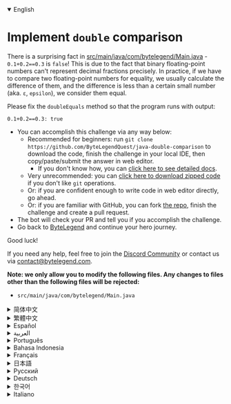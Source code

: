 <details open='true'>
<summary>English</summary>

# Implement `double` comparison

There is a surprising fact in [src/main/java/com/bytelegend/Main.java](https://github.com/ByteLegendQuest/java-double-comparison/blob/main/src/main/java/com/bytelegend/Main.java) - `0.1+0.2==0.3` is `false`!
This is due to the fact that binary floating-point numbers can't represent decimal fractions precisely.
In practice, if we have to compare two floating-point numbers for equality, we usually calculate the difference of them,
and the difference is less than  a certain small number (aka. `ε`, `epsilon`), we consider them equal.

Please fix the `doubleEquals` method so that the program runs with output:

```
0.1+0.2==0.3: true
```
- You can accomplish this challenge via any way below:
  - Recommended for beginners: run `git clone https://github.com/ByteLegendQuest/java-double-comparison` to download the code,
    finish the challenge in your local IDE, then copy/paste/submit the answer in web editor.
    - If you don't know how, you can [click here to see detailed docs](https://github.com/ByteLegendQuest/java-double-comparison/blob/main/docs/en/clone-and-import.md).
  - Very unrecommended: you can [click here to download zipped code](https://codeload.github.com/ByteLegendQuest/java-double-comparison/zip/refs/heads/main) if you don't like `git` operations.
  - Or: if you are confident enough to write code in web editor directly, go ahead.
  - Or: if you are familiar with GitHub, you can fork [the repo](https://github.com/ByteLegendQuest/java-double-comparison), finish the challenge and create a pull request.
- The bot will check your PR and tell you if you accomplish the challenge.
- Go back to [ByteLegend](https://bytelegend.com) and continue your hero journey.

Good luck!

If you need any help, feel free to join the [Discord Community](https://discord.gg/35RreUUGWt) or contact us via [contact@bytelegend.com](mailto:contact@bytelegend.com).

**Note: we only allow you to modify the following files.
Any changes to files other than the following files will be rejected:**

- `src/main/java/com/bytelegend/Main.java`
</details>
<details>
<summary>简体中文</summary>

# 实现两个`double`类型的比较

[src/main/java/com/bytelegend/Main.java](https://github.com/ByteLegendQuest/java-double-comparison/blob/main/src/main/java/com/bytelegend/Main.java)中有一个令人吃惊的现象，`0.1+0.2==0.3`的结果竟然是`false`！
这是由于浮点数本身的特性导致的：二进制的浮点数无法精确的表示十进制的小数。
在实践中，要比较两个浮点数是否相等，我们通常计算它们的差值，若二者之差小于某个很小的数字（称为`ε`, `epsilon`），我们就认为它们相等。
请基于这一思想修复`doubleEquals`方法，使程序运行输出：

```
0.1+0.2==0.3: true
```
- 你可以使用以下任意一种方法完成挑战：
  - 初学者推荐：运行`git clone https://git.bytelegend.com/ByteLegendQuest/java-double-comparison`将代码下载到本地，在本地使用IDE调试完成后复制到网页编辑器里提交。
    - 如果你不知道怎么做，可以点击[这里查看详细文档](https://github.com/ByteLegendQuest/java-double-comparison/blob/main/docs/zh_hans/clone-and-import.md)。
  - 非常不推荐：如果你实在不喜欢`git`命令行操作，你可以[点击这里直接下载打包好的代码](https://ghcodeload.bytelegend.com/ByteLegendQuest/java-double-comparison/zip/refs/heads/main)。
  - 或者：如果你非常自信不需要下载代码到本地调试，可以使用网页编辑器直接提交。
  - 或者：如果你对GitHub非常熟悉，你可以fork[这个仓库](https://github.com/ByteLegendQuest/java-double-comparison)、完成挑战后，创建一个Pull Request。
- 机器人将会检查你的答案，告诉你你是否通过了挑战。
- 回到[字节传说](https://bytelegend.com)，然后继续你的英雄旅程。

祝你好运！

如果你需要任何帮助，欢迎加入官方玩家QQ群（在[首页](https://bytelegend.com)右下角的`联系 & 关于`菜单里可以找到入群方式）或者[Discord社区](https://discord.gg/PvmqK3hF)，或email至[contact@bytelegend.com](mailto:contact@bytelegend.com)。

**注意：我们只允许您修改以下文件，任何对其他文件的修改都会被拒绝：**

- `src/main/java/com/bytelegend/Main.java`
</details>
<details>
<summary>繁體中文</summary>

<h1>實現<code class="notranslate">double</code>比較</h1><p><a href="https://github.com/ByteLegendQuest/java-double-comparison/blob/main/src/main/java/com/bytelegend/Main.java" target="_blank">src/main/java/com/bytelegend/Main.java</a>中有一個令人驚訝的事實 - <code class="notranslate">0.1+0.2==0.3</code>是<code class="notranslate">false</code>的！這是因為二進制浮點數不能精確地表示小數。在實踐中，如果我們必須比較兩個浮點數是否相等，我們通常會計算它們的差異，並且差異小於某個小數（aka. <code class="notranslate">ε</code> , <code class="notranslate">epsilon</code> ），我們認為它們相等。</p><p>請修復<code class="notranslate">doubleEquals</code>方法，以便程序運行並輸出：</p><pre class="notranslate"><code class="notranslate">0.1+0.2==0.3: true
</code></pre><ul><li>您可以通過以下任何方式完成此挑戰：<ul><li>建議初學者：運行<code class="notranslate">git clone https://github.com/ByteLegendQuest/java-double-comparison</code>下載代碼，在本地 IDE 中完成挑戰，然後在 Web 編輯器中復制/粘貼/提交答案。<ul><li>如果您不知道如何操作，可以<a href="https://github.com/ByteLegendQuest/java-double-comparison/blob/main/docs/en/clone-and-import.md" target="_blank">單擊此處查看詳細文檔</a>。</li></ul></li><li>非常不推薦：如果你不喜歡<code class="notranslate">git</code>操作，可以<a href="https://codeload.github.com/ByteLegendQuest/java-double-comparison/zip/refs/heads/main" target="_blank">點擊這裡下載壓縮代碼</a>。</li><li>或者：如果您有足夠的信心直接在 Web 編輯器中編寫代碼，請繼續。</li><li>或者：如果你熟悉 GitHub，你可以 fork<a href="https://github.com/ByteLegendQuest/java-double-comparison" target="_blank">倉庫</a>，完成挑戰並創建一個拉取請求。</li></ul></li><li>機器人會檢查你的 PR 並告訴你是否完成了挑戰。</li><li>回到<a href="https://bytelegend.com" target="_blank">ByteLegend</a>繼續你的英雄之旅。</li></ul><p>祝你好運！</p><p>如果您需要任何幫助，請隨時加入<a href="https://discord.gg/35RreUUGWt" target="_blank">Discord 社區</a>或通過<a href="mailto:contact@bytelegend.com" target="_blank">contact@bytelegend.com</a>聯繫我們。</p><p><strong>注意：我們只允許您修改以下文件。對以下文件以外的文件的任何更改都將被拒絕：</strong></p><ul><li> <code class="notranslate">src/main/java/com/bytelegend/Main.java</code></li></ul></details>
<details>
<summary>Español</summary>

<h1>Implementar <code class="notranslate">double</code> comparación</h1><p> Hay un hecho sorprendente en <a href="https://github.com/ByteLegendQuest/java-double-comparison/blob/main/src/main/java/com/bytelegend/Main.java" target="_blank">src/main/java/com/bytelegend/Main.java</a> : ¡ <code class="notranslate">0.1+0.2==0.3</code> es <code class="notranslate">false</code> ! Esto se debe al hecho de que los números binarios de coma flotante no pueden representar fracciones decimales con precisión. En la práctica, si tenemos que comparar la igualdad de dos números de punto flotante, generalmente calculamos la diferencia entre ellos, y la diferencia es menor que un cierto número pequeño (también conocido como <code class="notranslate">ε</code> , <code class="notranslate">epsilon</code> ), los consideramos iguales.</p><p> Corrija el método <code class="notranslate">doubleEquals</code> para que el programa se ejecute con salida:</p><pre class="notranslate"><code class="notranslate">0.1+0.2==0.3: true
</code></pre><ul><li>Puede lograr este desafío de cualquier manera a continuación:<ul><li> Recomendado para principiantes: ejecute <code class="notranslate">git clone https://github.com/ByteLegendQuest/java-double-comparison</code> para descargar el código, finalice el desafío en su IDE local, luego copie/pegue/envíe la respuesta en el editor web.<ul><li> Si no sabe cómo hacerlo, puede <a href="https://github.com/ByteLegendQuest/java-double-comparison/blob/main/docs/en/clone-and-import.md" target="_blank">hacer clic aquí para ver los documentos detallados</a> .</li></ul></li><li> Muy poco recomendado: puede <a href="https://codeload.github.com/ByteLegendQuest/java-double-comparison/zip/refs/heads/main" target="_blank">hacer clic aquí para descargar el código comprimido</a> si no le gustan las operaciones de <code class="notranslate">git</code> .</li><li> O: si tiene la confianza suficiente para escribir código en el editor web directamente, adelante.</li><li> O: si está familiarizado con GitHub, puede bifurcar <a href="https://github.com/ByteLegendQuest/java-double-comparison" target="_blank">el repositorio</a> , finalizar el desafío y crear una solicitud de extracción.</li></ul></li><li> El bot verificará tu PR y te dirá si logras el desafío.</li><li> Regrese a <a href="https://bytelegend.com" target="_blank">ByteLegend</a> y continúe su viaje de héroe.</li></ul><p> ¡Buena suerte!</p><p> Si necesita ayuda, no dude en unirse a la <a href="https://discord.gg/35RreUUGWt" target="_blank">comunidad de Discord</a> o contáctenos a través de <a href="mailto:contact@bytelegend.com" target="_blank">contact@bytelegend.com</a> .</p><p> <strong>Nota: solo le permitimos modificar los siguientes archivos. Cualquier cambio en los archivos que no sean los siguientes archivos será rechazado:</strong></p><ul><li> <code class="notranslate">src/main/java/com/bytelegend/Main.java</code></li></ul></details>
<details>
<summary>العربية</summary>

<h1 style=";text-align:right;direction:rtl">تنفيذ مقارنة <code class="notranslate">double</code></h1><p style=";text-align:right;direction:rtl"> هناك حقيقة مفاجئة في <a href="https://github.com/ByteLegendQuest/java-double-comparison/blob/main/src/main/java/com/bytelegend/Main.java" target="_blank">src / main / java / com / bytelegend / Main.java</a> - <code class="notranslate">0.1+0.2==0.3</code> <code class="notranslate">false</code> ! هذا يرجع إلى حقيقة أن أرقام الفاصلة العائمة الثنائية لا يمكن أن تمثل الكسور العشرية بدقة. من الناحية العملية ، إذا كان علينا مقارنة عددين من الفاصلة العائمة من أجل المساواة ، فعادة ما نحسب الفرق بينهما ، والفرق أقل من رقم صغير معين (يُعرف أيضًا باسم <code class="notranslate">ε</code> ، <code class="notranslate">epsilon</code> ) ، فنحن نعتبرهما متساويين.</p><p style=";text-align:right;direction:rtl"> يرجى إصلاح طريقة <code class="notranslate">doubleEquals</code> بحيث يعمل البرنامج مع الإخراج:</p><pre class="notranslate" style=";text-align:right;direction:rtl"> <code class="notranslate">0.1+0.2==0.3: true
</code></pre><ul style=";text-align:right;direction:rtl"><li style=";text-align:right;direction:rtl">يمكنك إنجاز هذا التحدي بأي طريقة أدناه:<ul style=";text-align:right;direction:rtl"><li style=";text-align:right;direction:rtl"> موصى به للمبتدئين: قم بتشغيل <code class="notranslate">git clone https://github.com/ByteLegendQuest/java-double-comparison</code> لتنزيل الكود وإنهاء التحدي في IDE المحلي الخاص بك ، ثم نسخ / لصق / إرسال الإجابة في محرر الويب.<ul style=";text-align:right;direction:rtl"><li style=";text-align:right;direction:rtl"> إذا كنت لا تعرف كيف يمكنك <a href="https://github.com/ByteLegendQuest/java-double-comparison/blob/main/docs/en/clone-and-import.md" target="_blank">النقر هنا لمشاهدة المستندات التفصيلية</a> .</li></ul></li><li style=";text-align:right;direction:rtl"> غير موصى به على الإطلاق: يمكنك <a href="https://codeload.github.com/ByteLegendQuest/java-double-comparison/zip/refs/heads/main" target="_blank">النقر هنا لتنزيل رمز مضغوط</a> إذا كنت لا تحب عمليات <code class="notranslate">git</code> .</li><li style=";text-align:right;direction:rtl"> أو: إذا كنت واثقًا بدرجة كافية من كتابة التعليمات البرمجية في محرر الويب مباشرةً ، فابدأ.</li><li style=";text-align:right;direction:rtl"> أو: إذا كنت معتادًا على GitHub ، فيمكنك تفرع <a href="https://github.com/ByteLegendQuest/java-double-comparison" target="_blank">الريبو</a> وإنهاء التحدي وإنشاء طلب سحب.</li></ul></li><li style=";text-align:right;direction:rtl"> سيتحقق الروبوت من العلاقات العامة الخاصة بك ويخبرك إذا أنجزت التحدي.</li><li style=";text-align:right;direction:rtl"> ارجع إلى <a href="https://bytelegend.com" target="_blank">ByteLegend وتابع</a> رحلة بطلك.</li></ul><p style=";text-align:right;direction:rtl"> حظ سعيد!</p><p style=";text-align:right;direction:rtl"> إذا كنت بحاجة إلى أي مساعدة ، فلا تتردد في الانضمام إلى <a href="https://discord.gg/35RreUUGWt" target="_blank">مجتمع Discord</a> أو الاتصال بنا عبر <a href="mailto:contact@bytelegend.com" target="_blank">contact@bytelegend.com</a> .</p><p style=";text-align:right;direction:rtl"> <strong>ملاحظة: نسمح لك فقط بتعديل الملفات التالية. سيتم رفض أي تغييرات يتم إجراؤها على الملفات بخلاف الملفات التالية:</strong></p><ul style=";text-align:right;direction:rtl"><li style=";text-align:right;direction:rtl"> <code class="notranslate">src/main/java/com/bytelegend/Main.java</code></li></ul></details>
<details>
<summary>Português</summary>

<h1>Implementar <code class="notranslate">double</code> comparação</h1><p> Há um fato surpreendente em <a href="https://github.com/ByteLegendQuest/java-double-comparison/blob/main/src/main/java/com/bytelegend/Main.java" target="_blank">src/main/java/com/bytelegend/Main.java</a> - <code class="notranslate">0.1+0.2==0.3</code> é <code class="notranslate">false</code> ! Isso se deve ao fato de que os números binários de ponto flutuante não podem representar frações decimais com precisão. Na prática, se temos que comparar dois números de ponto flutuante para igualdade, geralmente calculamos a diferença deles, e a diferença é menor que um certo número pequeno (aka. <code class="notranslate">ε</code> , <code class="notranslate">epsilon</code> ), nós os consideramos iguais.</p><p> Por favor, corrija o método <code class="notranslate">doubleEquals</code> para que o programa seja executado com saída:</p><pre class="notranslate"><code class="notranslate">0.1+0.2==0.3: true
</code></pre><ul><li>Você pode realizar esse desafio de qualquer maneira abaixo:<ul><li> Recomendado para iniciantes: execute <code class="notranslate">git clone https://github.com/ByteLegendQuest/java-double-comparison</code> para baixar o código, conclua o desafio em seu IDE local e copie/cole/envie a resposta no editor da web.<ul><li> Se você não sabe como, você pode <a href="https://github.com/ByteLegendQuest/java-double-comparison/blob/main/docs/en/clone-and-import.md" target="_blank">clicar aqui para ver documentos detalhados</a> .</li></ul></li><li> Muito não recomendado: você pode <a href="https://codeload.github.com/ByteLegendQuest/java-double-comparison/zip/refs/heads/main" target="_blank">clicar aqui para baixar o código zipado</a> se não gostar das operações do <code class="notranslate">git</code> .</li><li> Ou: se você estiver confiante o suficiente para escrever código diretamente no editor web, vá em frente.</li><li> Ou: se você estiver familiarizado com o GitHub, você pode bifurcar <a href="https://github.com/ByteLegendQuest/java-double-comparison" target="_blank">o repo</a> , finalizar o desafio e criar um pull request.</li></ul></li><li> O bot verificará seu PR e informará se você cumpriu o desafio.</li><li> Volte para <a href="https://bytelegend.com" target="_blank">ByteLegend</a> e continue sua jornada de herói.</li></ul><p> Boa sorte!</p><p> Se precisar de ajuda, sinta-se à vontade para se juntar à <a href="https://discord.gg/35RreUUGWt" target="_blank">Comunidade Discord</a> ou entre em contato conosco via <a href="mailto:contact@bytelegend.com" target="_blank">contact@bytelegend.com</a> .</p><p> <strong>Nota: só permitimos que você modifique os seguintes arquivos. Quaisquer alterações em arquivos que não sejam os arquivos a seguir serão rejeitadas:</strong></p><ul><li> <code class="notranslate">src/main/java/com/bytelegend/Main.java</code></li></ul></details>
<details>
<summary>Bahasa Indonesia</summary>

<h1>Terapkan perbandingan <code class="notranslate">double</code></h1><p> Ada fakta mengejutkan di <a href="https://github.com/ByteLegendQuest/java-double-comparison/blob/main/src/main/java/com/bytelegend/Main.java" target="_blank">src/main/Java/com/bytelegend/Main.java</a> - <code class="notranslate">0.1+0.2==0.3</code> is <code class="notranslate">false</code> ! Hal ini disebabkan fakta bahwa bilangan biner floating-point tidak dapat mewakili pecahan desimal secara tepat. Dalam praktiknya, jika kita harus membandingkan dua angka floating-point untuk kesetaraan, kita biasanya menghitung perbedaannya, dan perbedaannya kurang dari angka kecil tertentu (alias <code class="notranslate">epsilon</code> <code class="notranslate">ε</code> , kita menganggapnya sama.</p><p> Harap perbaiki metode <code class="notranslate">doubleEquals</code> agar program berjalan dengan output:</p><pre class="notranslate"><code class="notranslate">0.1+0.2==0.3: true
</code></pre><ul><li>Anda dapat menyelesaikan tantangan ini melalui cara apa pun di bawah ini:<ul><li> Direkomendasikan untuk pemula: jalankan <code class="notranslate">git clone https://github.com/ByteLegendQuest/java-double-comparison</code> untuk mengunduh kode, selesaikan tantangan di IDE lokal Anda, lalu salin/tempel/kirim jawabannya di editor web.<ul><li> Jika Anda tidak tahu caranya, Anda dapat <a href="https://github.com/ByteLegendQuest/java-double-comparison/blob/main/docs/en/clone-and-import.md" target="_blank">mengklik di sini untuk melihat dokumen terperinci</a> .</li></ul></li><li> Sangat tidak direkomendasikan: Anda dapat <a href="https://codeload.github.com/ByteLegendQuest/java-double-comparison/zip/refs/heads/main" target="_blank">mengklik di sini untuk mengunduh kode zip</a> jika Anda tidak menyukai operasi <code class="notranslate">git</code> .</li><li> Atau: jika Anda cukup percaya diri untuk menulis kode di editor web secara langsung, silakan.</li><li> Atau: jika Anda terbiasa dengan GitHub, Anda dapat melakukan fork <a href="https://github.com/ByteLegendQuest/java-double-comparison" target="_blank">repo</a> , menyelesaikan tantangan, dan membuat permintaan tarik.</li></ul></li><li> Bot akan memeriksa PR Anda dan memberi tahu Anda jika Anda menyelesaikan tantangan.</li><li> Kembali ke <a href="https://bytelegend.com" target="_blank">ByteLegend</a> dan lanjutkan perjalanan pahlawan Anda.</li></ul><p> Semoga beruntung!</p><p> Jika Anda memerlukan bantuan, jangan ragu untuk bergabung dengan <a href="https://discord.gg/35RreUUGWt" target="_blank">Komunitas Discord</a> atau hubungi kami melalui <a href="mailto:contact@bytelegend.com" target="_blank">contact@bytelegend.com</a> .</p><p> <strong>Catatan: kami hanya mengizinkan Anda untuk mengubah file berikut. Setiap perubahan pada file selain file berikut akan ditolak:</strong></p><ul><li> <code class="notranslate">src/main/java/com/bytelegend/Main.java</code></li></ul></details>
<details>
<summary>Français</summary>

<h1>Implémenter <code class="notranslate">double</code> comparaison</h1><p> Il y a un fait surprenant dans <a href="https://github.com/ByteLegendQuest/java-double-comparison/blob/main/src/main/java/com/bytelegend/Main.java" target="_blank">src/main/java/com/bytelegend/Main.java</a> - <code class="notranslate">0.1+0.2==0.3</code> est <code class="notranslate">false</code> ! Cela est dû au fait que les nombres binaires à virgule flottante ne peuvent pas représenter précisément les fractions décimales. En pratique, si nous devons comparer deux nombres à virgule flottante pour l&#39;égalité, nous calculons généralement leur différence, et la différence est inférieure à un certain petit nombre (aka. <code class="notranslate">ε</code> , <code class="notranslate">epsilon</code> ), nous les considérons comme égaux.</p><p> Veuillez corriger la méthode <code class="notranslate">doubleEquals</code> afin que le programme s&#39;exécute avec la sortie :</p><pre class="notranslate"><code class="notranslate">0.1+0.2==0.3: true
</code></pre><ul><li>Vous pouvez accomplir ce défi de n&#39;importe quelle manière ci-dessous:<ul><li> Recommandé pour les débutants : exécutez <code class="notranslate">git clone https://github.com/ByteLegendQuest/java-double-comparison</code> pour télécharger le code, terminez le défi dans votre IDE local, puis copiez/collez/soumettez la réponse dans l&#39;éditeur Web.<ul><li> Si vous ne savez pas comment faire, vous pouvez <a href="https://github.com/ByteLegendQuest/java-double-comparison/blob/main/docs/en/clone-and-import.md" target="_blank">cliquer ici pour voir la documentation détaillée</a> .</li></ul></li><li> Très déconseillé : vous pouvez <a href="https://codeload.github.com/ByteLegendQuest/java-double-comparison/zip/refs/heads/main" target="_blank">cliquer ici pour télécharger le code compressé</a> si vous n&#39;aimez pas les opérations <code class="notranslate">git</code> .</li><li> Ou : si vous êtes suffisamment confiant pour écrire du code directement dans l&#39;éditeur Web, continuez.</li><li> Ou : si vous êtes familier avec GitHub, vous pouvez forker <a href="https://github.com/ByteLegendQuest/java-double-comparison" target="_blank">le dépôt</a> , terminer le défi et créer une demande d&#39;extraction.</li></ul></li><li> Le bot vérifiera votre PR et vous dira si vous accomplissez le défi.</li><li> Retournez à <a href="https://bytelegend.com" target="_blank">ByteLegend</a> et continuez votre voyage de héros.</li></ul><p> Bonne chance!</p><p> Si vous avez besoin d&#39;aide, n&#39;hésitez pas à rejoindre la <a href="https://discord.gg/35RreUUGWt" target="_blank">communauté Discord</a> ou à nous contacter via <a href="mailto:contact@bytelegend.com" target="_blank">contact@bytelegend.com</a> .</p><p> <strong>Remarque : nous vous autorisons uniquement à modifier les fichiers suivants. Toute modification de fichiers autres que les fichiers suivants sera rejetée :</strong></p><ul><li> <code class="notranslate">src/main/java/com/bytelegend/Main.java</code></li></ul></details>
<details>
<summary>日本語</summary>

<h1><code class="notranslate">double</code>比較を実装する</h1><p><a href="https://github.com/ByteLegendQuest/java-double-comparison/blob/main/src/main/java/com/bytelegend/Main.java" target="_blank">src / main / java / com / bytelegend/Main.java</a>に驚くべき事実があります<code class="notranslate">0.1+0.2==0.3</code>は<code class="notranslate">false</code>です！これは、2進数の浮動小数点数が小数を正確に表すことができないためです。実際には、2つの浮動小数点数を比較して等しいかどうかを比較する必要がある場合、通常はそれらの差を計算し、その差が特定の小さい数（別名、 <code class="notranslate">ε</code> 、 <code class="notranslate">epsilon</code> ）よりも小さい場合、それらは等しいと見なします。</p><p>プログラムが出力で実行されるように、 <code class="notranslate">doubleEquals</code>メソッドを修正してください。</p><pre class="notranslate"><code class="notranslate">0.1+0.2==0.3: true
</code></pre><ul><li>この課題は、以下のいずれかの方法で達成できます。<ul><li>初心者に推奨： <code class="notranslate">git clone https://github.com/ByteLegendQuest/java-double-comparison</code>を実行してコードをダウンロードし、ローカルIDEでチャレンジを終了してから、Webエディターで回答をコピー/貼り付け/送信します。<ul><li>方法がわからない場合は、 <a href="https://github.com/ByteLegendQuest/java-double-comparison/blob/main/docs/en/clone-and-import.md" target="_blank">ここをクリックして詳細なドキュメントを参照してください</a>。</li></ul></li><li>非常に推奨されていません<code class="notranslate">git</code>操作が気に入らない場合は、 <a href="https://codeload.github.com/ByteLegendQuest/java-double-comparison/zip/refs/heads/main" target="_blank">ここをクリックしてzipコードをダウンロード</a>できます。</li><li>または：Webエディターで直接コードを記述できる自信がある場合は、先に進んでください。</li><li>または：GitHubに精通している場合は<a href="https://github.com/ByteLegendQuest/java-double-comparison" target="_blank">、リポジトリ</a>をフォークしてチャレンジを終了し、プルリクエストを作成できます。</li></ul></li><li>ボットはPRをチェックし、チャレンジを達成したかどうかを通知します。</li><li> <a href="https://bytelegend.com" target="_blank">ByteLegend</a>に戻り、ヒーローの旅を続けてください。</li></ul><p>幸運を！</p><p>ヘルプが必要な場合は、 <a href="https://discord.gg/35RreUUGWt" target="_blank">Discordコミュニティ</a>に参加するか、contact <a href="mailto:contact@bytelegend.com" target="_blank">@bytelegend.com</a>からお問い合わせください。</p><p><strong>注：変更できるのは次のファイルのみです。次のファイル以外のファイルへの変更は拒否されます。</strong></p><ul><li> <code class="notranslate">src/main/java/com/bytelegend/Main.java</code></li></ul></details>
<details>
<summary>Русский</summary>

<h1>Реализовать <code class="notranslate">double</code> сравнение</h1><p> В <a href="https://github.com/ByteLegendQuest/java-double-comparison/blob/main/src/main/java/com/bytelegend/Main.java" target="_blank">src/main/java/com/bytelegend/Main.java</a> есть удивительный факт - <code class="notranslate">0.1+0.2==0.3</code> <code class="notranslate">false</code> ! Это связано с тем, что двоичные числа с плавающей запятой не могут точно представлять десятичные дроби. На практике, если нам приходится сравнивать два числа с плавающей запятой на равенство, мы обычно вычисляем их разность, и разница меньше некоторого небольшого числа (он же <code class="notranslate">ε</code> , <code class="notranslate">epsilon</code> ), мы считаем их равными.</p><p> Пожалуйста, исправьте метод <code class="notranslate">doubleEquals</code> , чтобы программа работала с выводом:</p><pre class="notranslate"><code class="notranslate">0.1+0.2==0.3: true
</code></pre><ul><li>Вы можете выполнить эту задачу любым способом, указанным ниже:<ul><li> Рекомендуется для начинающих: запустите <code class="notranslate">git clone https://github.com/ByteLegendQuest/java-double-comparison</code> , чтобы загрузить код, завершите задание в локальной среде IDE, затем скопируйте/вставьте/отправьте ответ в веб-редакторе.<ul><li> Если вы не знаете, как это сделать, вы можете <a href="https://github.com/ByteLegendQuest/java-double-comparison/blob/main/docs/en/clone-and-import.md" target="_blank">щелкнуть здесь, чтобы просмотреть подробную документацию</a> .</li></ul></li><li> Крайне не рекомендуется: вы можете <a href="https://codeload.github.com/ByteLegendQuest/java-double-comparison/zip/refs/heads/main" target="_blank">нажать здесь, чтобы загрузить заархивированный код</a> , если вам не нравятся операции <code class="notranslate">git</code> .</li><li> Или: если вы достаточно уверены, чтобы писать код напрямую в веб-редакторе, вперед.</li><li> Или: если вы знакомы с GitHub, вы можете разветвить <a href="https://github.com/ByteLegendQuest/java-double-comparison" target="_blank">репозиторий</a> , выполнить задание и создать запрос на включение.</li></ul></li><li> Бот проверит ваш PR и сообщит, выполнили ли вы задание.</li><li> Вернитесь в <a href="https://bytelegend.com" target="_blank">ByteLegend</a> и продолжайте свое героическое путешествие.</li></ul><p> Удачи!</p><p> Если вам нужна помощь, присоединяйтесь к <a href="https://discord.gg/35RreUUGWt" target="_blank">сообществу Discord</a> или свяжитесь с нами по <a href="mailto:contact@bytelegend.com" target="_blank">адресу contact@bytelegend.com</a> .</p><p> <strong>Примечание: мы разрешаем вам изменять только следующие файлы. Любые изменения в файлах, кроме следующих файлов, будут отклонены:</strong></p><ul><li> <code class="notranslate">src/main/java/com/bytelegend/Main.java</code></li></ul></details>
<details>
<summary>Deutsch</summary>

<h1>Implementieren Sie einen <code class="notranslate">double</code> Vergleich</h1><p> Es gibt eine überraschende Tatsache in <a href="https://github.com/ByteLegendQuest/java-double-comparison/blob/main/src/main/java/com/bytelegend/Main.java" target="_blank">src/main/java/com/bytelegend/Main.java</a> - <code class="notranslate">0.1+0.2==0.3</code> ist <code class="notranslate">false</code> ! Dies liegt daran, dass binäre Gleitkommazahlen Dezimalbrüche nicht genau darstellen können. Wenn wir zwei Fließkommazahlen auf Gleichheit vergleichen müssen, berechnen wir in der Praxis normalerweise die Differenz von ihnen, und die Differenz ist kleiner als eine bestimmte kleine Zahl (auch bekannt als <code class="notranslate">ε</code> , <code class="notranslate">epsilon</code> ), wir betrachten sie als gleich.</p><p> Bitte korrigieren Sie die Methode <code class="notranslate">doubleEquals</code> , damit das Programm mit Ausgabe läuft:</p><pre class="notranslate"><code class="notranslate">0.1+0.2==0.3: true
</code></pre><ul><li>Sie können diese Herausforderung auf eine der folgenden Arten meistern:<ul><li> Empfohlen für Anfänger: Führen Sie <code class="notranslate">git clone https://github.com/ByteLegendQuest/java-double-comparison</code> aus, um den Code herunterzuladen, beenden Sie die Herausforderung in Ihrer lokalen IDE und kopieren/fügen Sie dann die Antwort im Web-Editor ein/übermitteln Sie sie.<ul><li> Wenn Sie nicht wissen, wie, können <a href="https://github.com/ByteLegendQuest/java-double-comparison/blob/main/docs/en/clone-and-import.md" target="_blank">Sie hier klicken, um detaillierte Dokumente anzuzeigen</a> .</li></ul></li><li> Sehr nicht zu empfehlen: Sie können <a href="https://codeload.github.com/ByteLegendQuest/java-double-comparison/zip/refs/heads/main" target="_blank">hier klicken, um den gezippten Code herunterzuladen,</a> wenn Sie <code class="notranslate">git</code> -Operationen nicht mögen.</li><li> Oder: Wenn Sie sicher genug sind, Code direkt im Web-Editor zu schreiben, fahren Sie fort.</li><li> Oder: Wenn Sie sich mit GitHub auskennen, können Sie <a href="https://github.com/ByteLegendQuest/java-double-comparison" target="_blank">das Repo forken</a> , die Challenge beenden und einen Pull-Request erstellen.</li></ul></li><li> Der Bot überprüft Ihre PR und teilt Ihnen mit, ob Sie die Herausforderung meistern.</li><li> Gehen Sie zurück zu <a href="https://bytelegend.com" target="_blank">ByteLegend</a> und setzen Sie Ihre Heldenreise fort.</li></ul><p> Viel Glück!</p><p> Wenn Sie Hilfe benötigen, können Sie sich gerne der <a href="https://discord.gg/35RreUUGWt" target="_blank">Discord Community</a> anschließen oder uns über <a href="mailto:contact@bytelegend.com" target="_blank">contact@bytelegend.com kontaktieren</a> .</p><p> <strong>Hinweis: Wir erlauben Ihnen nur, die folgenden Dateien zu ändern. Alle Änderungen an anderen Dateien als den folgenden Dateien werden abgelehnt:</strong></p><ul><li> <code class="notranslate">src/main/java/com/bytelegend/Main.java</code></li></ul></details>
<details>
<summary>한국어</summary>

<h1><code class="notranslate">double</code> 비교 구현</h1><p> <a href="https://github.com/ByteLegendQuest/java-double-comparison/blob/main/src/main/java/com/bytelegend/Main.java" target="_blank">src/main/java/com/bytelegend/Main.java</a> 에 놀라운 사실이 있습니다. <code class="notranslate">0.1+0.2==0.3</code> 은 <code class="notranslate">false</code> 입니다! 이는 이진 부동 소수점 숫자가 소수를 정확하게 나타낼 수 없기 때문입니다. 실제로 두 개의 부동 소수점 수를 비교하여 같음을 확인해야 하는 경우 일반적으로 그 차이를 계산하고 그 차이가 특정 작은 수(일명 <code class="notranslate">ε</code> , <code class="notranslate">epsilon</code> )보다 작으면 둘을 동일한 것으로 간주합니다.</p><p> 프로그램이 출력과 함께 실행되도록 <code class="notranslate">doubleEquals</code> 메서드를 수정하십시오.</p><pre class="notranslate"><code class="notranslate">0.1+0.2==0.3: true
</code></pre><ul><li>아래 방법을 통해 이 챌린지를 완료할 수 있습니다.<ul><li> 초보자를 위한 권장 사항: <code class="notranslate">git clone https://github.com/ByteLegendQuest/java-double-comparison</code> 을 실행하여 코드를 다운로드하고 로컬 IDE에서 챌린지를 완료한 다음 웹 편집기에서 답변을 복사/붙여넣기/제출합니다.<ul><li> 방법을 모르는 경우 <a href="https://github.com/ByteLegendQuest/java-double-comparison/blob/main/docs/en/clone-and-import.md" target="_blank">여기를 클릭하여 자세한 문서를 볼</a> 수 있습니다.</li></ul></li><li> 매우 권장하지 않음: <code class="notranslate">git</code> 작업이 마음에 들지 않으면 <a href="https://codeload.github.com/ByteLegendQuest/java-double-comparison/zip/refs/heads/main" target="_blank">여기를 클릭하여 압축 코드를 다운로드</a> 할 수 있습니다.</li><li> 또는 웹 편집기에서 직접 코드를 작성할 만큼 자신이 있다면 계속 진행하십시오.</li><li> 또는 GitHub에 익숙하다면 리포지토리를 분기 <a href="https://github.com/ByteLegendQuest/java-double-comparison" target="_blank">하고</a> 챌린지를 완료하고 풀 요청을 생성할 수 있습니다.</li></ul></li><li> 봇은 PR을 확인하고 도전 과제를 달성했는지 알려줍니다.</li><li> <a href="https://bytelegend.com" target="_blank">ByteLegend</a> 로 돌아가 영웅 여정을 계속하세요.</li></ul><p> 행운을 빕니다!</p><p> 도움이 필요하면 언제든지 <a href="https://discord.gg/35RreUUGWt" target="_blank">Discord 커뮤니티</a> 에 가입하거나 <a href="mailto:contact@bytelegend.com" target="_blank">contact@bytelegend.com</a> 을 통해 문의하세요.</p><p> <strong>참고: 다음 파일만 수정할 수 있습니다. 다음 파일 이외의 파일에 대한 변경 사항은 거부됩니다.</strong></p><ul><li> <code class="notranslate">src/main/java/com/bytelegend/Main.java</code></li></ul></details>
<details>
<summary>Italiano</summary>

<h1>Implementare il <code class="notranslate">double</code> confronto</h1><p> C&#39;è un fatto sorprendente in <a href="https://github.com/ByteLegendQuest/java-double-comparison/blob/main/src/main/java/com/bytelegend/Main.java" target="_blank">src/main/java/com/bytelegend/Main.java</a> - <code class="notranslate">0.1+0.2==0.3</code> è <code class="notranslate">false</code> ! Ciò è dovuto al fatto che i numeri binari a virgola mobile non possono rappresentare con precisione le frazioni decimali. In pratica, se dobbiamo confrontare due numeri in virgola mobile per l&#39;uguaglianza, di solito ne calcoliamo la differenza e la differenza è inferiore a un certo numero piccolo (aka. <code class="notranslate">ε</code> , <code class="notranslate">epsilon</code> ), li consideriamo uguali.</p><p> Correggi il metodo <code class="notranslate">doubleEquals</code> in modo che il programma venga eseguito con l&#39;output:</p><pre class="notranslate"><code class="notranslate">0.1+0.2==0.3: true
</code></pre><ul><li>Puoi portare a termine questa sfida in qualsiasi modo di seguito:<ul><li> Consigliato per i principianti: esegui <code class="notranslate">git clone https://github.com/ByteLegendQuest/java-double-comparison</code> per scaricare il codice, completa la sfida nel tuo IDE locale, quindi copia/incolla/invia la risposta nell&#39;editor web.<ul><li> Se non sai come fare, puoi fare <a href="https://github.com/ByteLegendQuest/java-double-comparison/blob/main/docs/en/clone-and-import.md" target="_blank">clic qui per visualizzare i documenti dettagliati</a> .</li></ul></li><li> Molto sconsigliato: puoi fare <a href="https://codeload.github.com/ByteLegendQuest/java-double-comparison/zip/refs/heads/main" target="_blank">clic qui per scaricare il codice zippato</a> se non ti piacciono le operazioni <code class="notranslate">git</code> .</li><li> Oppure: se sei abbastanza sicuro da scrivere il codice direttamente nell&#39;editor web, vai avanti.</li><li> Oppure: se hai familiarità con GitHub, puoi eseguire il fork <a href="https://github.com/ByteLegendQuest/java-double-comparison" target="_blank">del repository</a> , completare la sfida e creare una richiesta pull.</li></ul></li><li> Il bot controllerà il tuo PR e ti dirà se hai superato la sfida.</li><li> Torna a <a href="https://bytelegend.com" target="_blank">ByteLegend</a> e continua il tuo viaggio da eroe.</li></ul><p> Buona fortuna!</p><p> Se hai bisogno di aiuto, non esitare a unirti alla <a href="https://discord.gg/35RreUUGWt" target="_blank">community di Discord</a> o contattaci tramite <a href="mailto:contact@bytelegend.com" target="_blank">contact@bytelegend.com</a> .</p><p> <strong>Nota: ti permettiamo solo di modificare i seguenti file. Eventuali modifiche ai file diversi dai seguenti file verranno rifiutate:</strong></p><ul><li> <code class="notranslate">src/main/java/com/bytelegend/Main.java</code></li></ul></details>